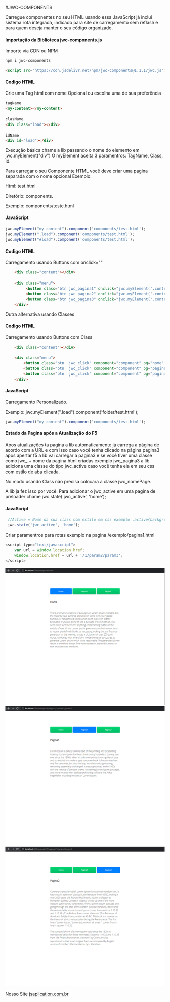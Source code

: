 #JWC-COMPONENTS

Carregue componentes no seu HTML usando essa JavaScript já inclui sistema rota integrada, 
indicado para site de carregamento sem reflash e para quem deseja manter o seu código organizado.

#### Importação da Biblioteca jwc-components.js
Importe via CDN ou NPM 
```Terminal
npm i jwc-components
```

```html
<script src="https://cdn.jsdelivr.net/npm/jwc-components@1.1.1/jwc.js"></script>
```


#### Codigo HTML
Crie uma Tag html com nome Opcional ou escolha uma de sua preferência

```html
tagName
<my-content></my-content>

clasName
<div class="load"></div>

idName
<div id="load"></div>
```


Execução básica chame a lib passando o nome do elemento em jwc.myElement("div")
O myElement aceita 3 paramentros: TagName, Class, Id.

Para carregar o seu Componente HTML você deve criar uma pagina separada com o nome opcional Exemplo:

Html: test.html

Diretório: components.

Exemplo: components/teste.html

#### JavaScript

```javascript
jwc.myElement("my-content").component('components/test.html');
jwc.myElement(".load").component('components/test.html');
jwc.myElement("#load").component('components/test.html');
```



#### Codigo HTML
Carregamento usando Buttons com onclick=""
```html
    <div class="content"></div>

    <div class="menu">
	     <button class="btn jwc_pagina1" onclick="jwc.myElement('.content').route(this,'components','pagina1')"></div>
	     <button class="btn jwc_pagina2" onclick="jwc.myElement('.content').route(this,'components','pagina2')"></div>
	     <button class="btn jwc_pagina3" onclick="jwc.myElement('.content').route(this,'components','pagina3')"></div>
    </div>
  ```  

Outra alternativa usando Classes

#### Codigo HTML
Carregamento usando Buttons com Class
```html
    <div class="content"></div>

	<div class="menu">
		<button class="btn  jwc_click" component="component" pg="home"    content=".content">Home</button>
		<button class="btn  jwc_click" component="component" pg="pagina1" content=".content">Pagina1</button>
		<button class="btn  jwc_click" component="component" pg="pagina2" content=".content">Pagina2</button>
	</div>
  ```  


#### JavaScript
Carregamento Personalizado.

Exemplo: jwc.myElement(".load").component('folder/test.html');
```javascript
jwc.myElement("my-content").component('components/test.html');
```

#### Estado da Pagina após a Atualização do F5
Apos atualizações ta pagina a lib automaticamente já carrega a página de acordo com a URL e com isso caso você tenha clicado na página pagina3 apos apertar f5 a lib vai carregar a pagina3 e se você tiver uma classe como jwc_ + nome da pagina.html criadas exemplo jwc_pagina3 a lib adiciona uma classe do tipo jwc_active caso você tenha ela em seu css com estilo de aba clicada.

No modo usando Class não precisa colocara a classe jwc_nomePage. 

A lib ja fez isso por você. Para adicionar o jwc_active em uma pagina de preloader chame jwc.state('jwc_active', 'home');
#### JavaScript
```javascript
 //Active = Nome da sua class com estilo em css exemplo .active{background:red;}
 jwc.state('jwc_active', 'home');
```

Criar paramentros para rotas exemplo na pagina /exemplo/pagina1.html
```javascript
<script type="text/javascript">
	var url = window.location.href;
	window.location.href = url + '/1/param2/param3';
</script>
```


![Exemplo](imagens/print1.png)
![Exemplo](imagens/print2.png)
![Exemplo](imagens/print3.png)



Nosso Site [jsaplication.com.br](https://jsaplication.com.br)
